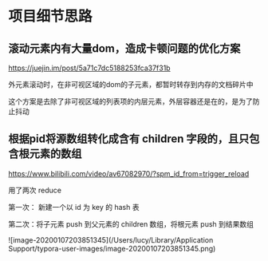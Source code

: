 # 项目细节思路



## 滚动元素内有大量dom，造成卡顿问题的优化方案

https://juejin.im/post/5a71c7dc5188253fca37f31b


外元素滚动时，在非可视区域的dom的子元素，都暂时转存到内存的文档碎片中

这个方案是去除了非可视区域的列表项的内层元素，外层容器还是在的，是为了防止抖动

## 根据pid将源数组转化成含有 children 字段的，且只包含根元素的数组

https://www.bilibili.com/video/av67082970/?spm_id_from=trigger_reload

用了两次 reduce

第一次： 新建一个以 id 为 key 的 hash 表

第二次：将子元素 push 到父元素的 children 数组，将根元素 push 到结果数组

![image-20200107203851345](/Users/lucy/Library/Application Support/typora-user-images/image-20200107203851345.png)





